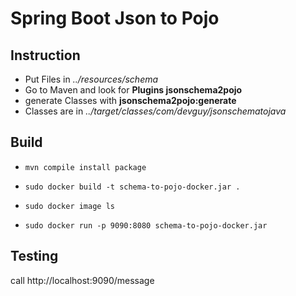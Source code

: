 # Spring Boot Json to Pojo


## Instruction

- Put Files in _../resources/schema_
- Go to Maven and look for **Plugins jsonschema2pojo**
- generate Classes with **jsonschema2pojo:generate**
- Classes are in _../target/classes/com/devguy/jsonschematojava_

## Build
- `mvn compile install package`

- `sudo docker build -t schema-to-pojo-docker.jar .`
- `sudo docker image ls`
- `sudo docker run -p 9090:8080 schema-to-pojo-docker.jar`

## Testing

call http://localhost:9090/message
